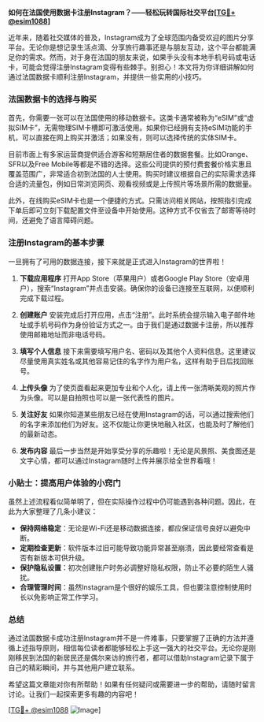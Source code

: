 **如何在法国使用数据卡注册Instagram？——轻松玩转国际社交平台[[TG💪+ @esim1088](https://t.me/s/esim1088)]**

近年来，随着社交媒体的普及，Instagram成为了全球范围内备受欢迎的图片分享平台。无论你是想记录生活点滴、分享旅行趣事还是与朋友互动，这个平台都能满足你的需求。然而，对于身在法国的朋友来说，如果手头没有本地手机号码或电话卡，可能会觉得注册Instagram变得有些棘手。别担心！本文将为你详细讲解如何通过法国数据卡顺利注册Instagram，并提供一些实用的小技巧。

### 法国数据卡的选择与购买

首先，你需要一张可以在法国使用的移动数据卡。这类卡通常被称为“eSIM”或“虚拟SIM卡”，无需物理SIM卡槽即可激活使用。如果你已经拥有支持eSIM功能的手机，可以直接在网上购买并激活；如果没有，则可以选择传统的实体SIM卡。

目前市面上有多家运营商提供适合游客和短期居住者的数据套餐。比如Orange、SFR以及Free Mobile等都是不错的选择。这些公司提供的预付费套餐价格实惠且覆盖范围广，非常适合初到法国的人士使用。购买时建议根据自己的实际需求选择合适的流量包，例如日常浏览网页、观看视频或是上传照片等场景所需的数据量。

此外，在线购买eSIM卡也是一个便捷的方式。只需访问相关网站，按照指引完成下单后即可立刻下载配置文件至设备中开始使用。这种方式不仅省去了邮寄等待时间，还避免了语言障碍问题。

### 注册Instagram的基本步骤

一旦拥有了可用的数据连接，接下来就是正式进入Instagram的世界啦！

1. **下载应用程序**
   打开App Store（苹果用户）或者Google Play Store（安卓用户），搜索“Instagram”并点击安装。确保你的设备已连接至互联网，以便顺利完成下载过程。

2. **创建账户**
   安装完成后打开应用，点击“注册”。此时系统会提示输入电子邮件地址或手机号码作为身份验证方式之一。由于我们是通过数据卡注册，所以推荐使用邮箱地址而非电话号码。

3. **填写个人信息**
   接下来需要填写用户名、密码以及其他个人资料信息。这里建议尽量使用真实姓名或其他容易记住的名字作为用户名，这样有助于日后找回账号。

4. **上传头像**
   为了使页面看起来更加专业和个人化，请上传一张清晰美观的照片作为头像。可以是自拍照也可以是一张代表性的图片。

5. **关注好友**
   如果你知道某些朋友已经在使用Instagram的话，可以通过搜索他们的名字来添加他们为好友。这不仅能让你更快地融入社区，也能及时了解他们的最新动态。

6. **发布内容**
   最后一步当然是开始享受分享的乐趣啦！无论是风景照、美食图还是文字心情，都可以通过Instagram随时上传并展示给全世界看哦！

### 小贴士：提高用户体验的小窍门

虽然上述流程看似简单明了，但在实际操作过程中仍可能遇到各种问题。因此，在此为大家整理了几条小建议：

- **保持网络稳定**：无论是Wi-Fi还是移动数据连接，都应保证信号良好以避免中断。
- **定期检查更新**：软件版本过旧可能导致功能异常甚至崩溃，因此要经常查看是否有新版本可供升级。
- **保护隐私设置**：初次创建账户时务必调整好隐私权限，防止不必要的陌生人骚扰。
- **合理管理时间**：虽然Instagram是个很好的娱乐工具，但也要注意控制使用时长以免影响正常工作学习。

### 总结

通过法国数据卡成功注册Instagram并不是一件难事，只要掌握了正确的方法并遵循上述指导原则，相信每位读者都能够轻松上手这一强大的社交平台。无论你是刚刚移民到法国的新居民还是偶尔来访的旅行者，都可以借助Instagram记录下属于自己的精彩瞬间，并与其他用户建立联系。

希望这篇文章能对你有所帮助！如果有任何疑问或需要进一步的帮助，请随时留言讨论。让我们一起探索更多有趣的内容吧！

[[TG💪+ @esim1088](https://t.me/s/esim1088) ![Image](https://i.postimg.cc/4NQfJmqS/Snipaste-2025-05-13-00-14-12.png)]